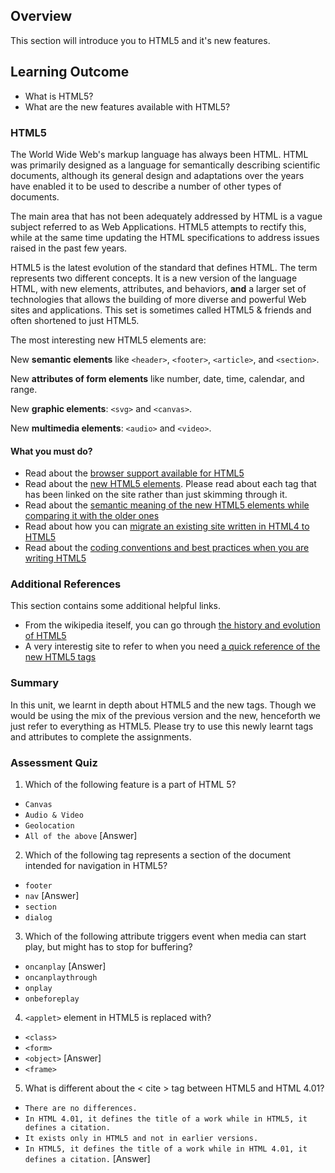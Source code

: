 
## Overview

This section will introduce you to HTML5 and it's new features.

## Learning Outcome

- What is HTML5?
- What are the new features available with HTML5?

### HTML5


The World Wide Web's markup language has always been HTML. HTML was primarily designed as a language for semantically describing scientific documents, although its general design and adaptations over the years have enabled it to be used to describe a number of other types of documents.

The main area that has not been adequately addressed by HTML is a vague subject referred to as Web Applications. HTML5 attempts to rectify this, while at the same time updating the HTML specifications to address issues raised in the past few years.

HTML5 is the latest evolution of the standard that defines HTML. The term represents two different concepts. It is a new version of the language HTML, with new elements, attributes, and behaviors, **and** a larger set of technologies that allows the building of more diverse and powerful Web sites and applications. This set is sometimes called HTML5 & friends and often shortened to just HTML5.

The most interesting new HTML5 elements are:

New  **semantic elements**  like  `<header>`,  `<footer>`,  `<article>`, and  `<section>`.

New  **attributes of form elements**  like number, date, time, calendar, and range.

New  **graphic elements**:  `<svg>`  and  `<canvas>`.

New  **multimedia elements**:  `<audio>`  and  `<video>`.

#### What you must do?

- Read about the [browser support available for HTML5](https://www.w3schools.com/html/html5_browsers.asp)
- Read about the [new HTML5 elements](https://www.w3schools.com/html/html5_new_elements.asp). Please read about each tag that has been linked on the site rather than just skimming through it.
- Read about the [semantic meaning of the new HTML5 elements while comparing it with the older ones](https://www.w3schools.com/html/html5_semantic_elements.asp)
- Read about how you can [migrate an existing site written in HTML4 to HTML5](https://www.w3schools.com/html/html5_migration.asp)
- Read about the [coding conventions and best practices when you are writing HTML5](https://www.w3schools.com/html/html5_syntax.asp)

### Additional References

This section contains some additional helpful links.
- From the wikipedia iteself, you can go through [the history and evolution of HTML5](https://en.wikipedia.org/wiki/HTML5)
- A very interestig site to refer to when you need [a quick reference of the new HTML5 tags](http://html5doctor.com/)

### Summary

In this unit, we learnt in depth about HTML5 and the new tags. Though we would be using the mix of the previous version and the new, henceforth we just refer to everything as HTML5. Please try to use this newly learnt tags and attributes to complete the assignments.

### Assessment Quiz

1. Which of the following feature is a part of HTML 5?

- `Canvas`
- `Audio & Video`
- `Geolocation`
- `All of the above` [Answer]

2. Which of the following tag represents a section of the document intended for navigation in HTML5?

- `footer`
- `nav` [Answer]
- `section`
- `dialog`

3. Which of the following attribute triggers event when media can start play, but might has to stop for buffering?

- `oncanplay` [Answer]
- `oncanplaythrough`
- `onplay` 
- `onbeforeplay`

4. `<applet>` element in HTML5 is replaced with?

- `<class>` 
- `<form>`
- `<object>` [Answer]
- `<frame>`

5. What is different about the < cite > tag between HTML5 and HTML 4.01?

- `There are no differences.`
- `In HTML 4.01, it defines the title of a work while in HTML5, it defines a citation.`
- `It exists only in HTML5 and not in earlier versions.` 
- `In HTML5, it defines the title of a work while in HTML 4.01, it defines a citation.` [Answer]

